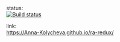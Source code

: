 status:  
[![Build status](https://ci.appveyor.com/api/projects/status/p83u9er2nj4173rp?svg=true)](https://ci.appveyor.com/project/Anna-Kolycheva/ra-redux)

link:  
https://Anna-Kolycheva.github.io/ra-redux/
